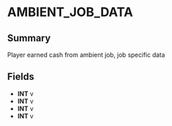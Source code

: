 # AMBIENT_JOB_DATA

## Summary
Player earned cash from ambient job, job specific data

## Fields
* **INT** v
* **INT** v
* **INT** v
* **INT** v